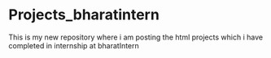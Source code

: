 # Projects_bharatintern
This is my new repository where i am posting the html projects which i have completed in internship at bharatIntern
